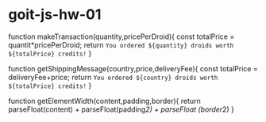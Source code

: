 # goit-js-hw-01

function makeTransaction(quantity,pricePerDroid){
const totalPrice = quantit*pricePerDroid;
return `You ordered ${quantity} droids worth ${totalPrice} credits!`
}

function getShippingMessage(country,price,deliveryFee){
const totalPrice = deliveryFee+price;
return `You ordered ${country} droids worth ${totalPrice} credits!`
}

function getElementWidth(content,padding,border){
return parseFloat(content) + parseFloat(padding*2) +  parseFloat (border*2)
}
